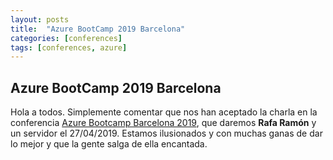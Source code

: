 ```yaml
---
layout: posts
title:  "Azure BootCamp 2019 Barcelona"
categories: [conferences]
tags: [conferences, azure]
---
```


## Azure BootCamp 2019 Barcelona

Hola a todos. Simplemente comentar que nos han aceptado la charla en la conferencia [Azure Bootcamp Barcelona 2019](https://catazurebootcamp.azurewebsites.net/), que daremos **Rafa Ramón** y un servidor el 27/04/2019. Estamos ilusionados y con muchas ganas de dar lo mejor y que la gente salga de ella encantada.
